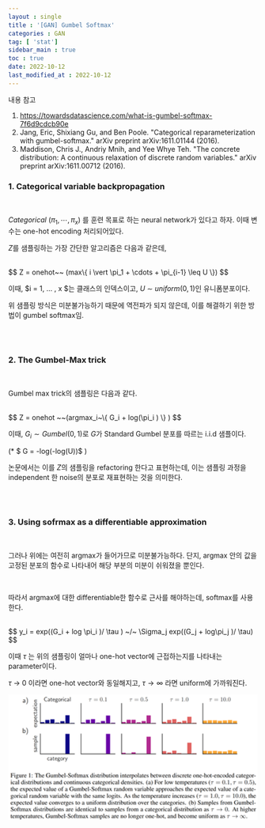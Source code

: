```yaml
---
layout : single
title : '[GAN] Gumbel Softmax'
categories : GAN
tag: [ 'stat']
sidebar_main : true
toc : true
date: 2022-10-12
last_modified_at : 2022-10-12
---
```




내용 참고 

1. https://towardsdatascience.com/what-is-gumbel-softmax-7f6d9cdcb90e
2. Jang, Eric, Shixiang Gu, and Ben Poole. "Categorical reparameterization with gumbel-softmax." arXiv preprint arXiv:1611.01144 (2016).
3. Maddison, Chris J., Andriy Mnih, and Yee Whye Teh. "The concrete distribution: A continuous relaxation of discrete random variables." arXiv preprint arXiv:1611.00712 (2016).



### 1. Categorical variable backpropagation

<br>

$Categorical$ $(\pi_1 , \cdots , \pi_x)$ 를 훈련 목표로 하는 neural network가 있다고 하자. 이때 변수는 one-hot encoding 처리되어있다. 

$Z$를 샘플링하는 가장 간단한 알고리즘은 다음과 같은데, 

<br>
$$
Z = onehot~~ (max\{ i \vert \pi_1 + \cdots + \pi_{i-1} \leq U \})
$$

<br>

이때, $i = 1, ... , x $는 클래스의 인덱스이고, $U ~ \sim ~  uniform (0,1)$인 유니폼분포이다. 



위 샘플링 방식은 미분불가능하기 때문에 역전파가 되지 않은데, 이를 해결하기 위한 방법이 gumbel softmax임. 

<BR>

<BR>



### 2. The Gumbel-Max trick

<br>

Gumbel max trick의 샘플링은 다음과 같다.

<Br>
$$
Z = onehot ~~(argmax_i~\{ G_i + log(\pi_i ) \} )
$$
<Br>

이때, $G_i \sim Gumbel(0,1)$로 $G$가 Standard Gumbel 분포를 따르는 i.i.d 샘플이다. 

(* $ G  = -log(-log(U))$ )



논문에서는 이를 $Z$의 샘플링을 refactoring 한다고 표현하는데, 이는 샘플링 과정을 independent 한 noise의 분포로 재표현하는 것을 의미한다. 



<br>

<BR>



### 3. Using sofrmax as a differentiable approximation

<br>

그러나 위에는 여전히 argmax가 들어가므로 미분불가능하다. 단지, argmax 안의 값을 고정된 분포의 함수로 나타내어 해당 부분의 미분이 쉬워졌을 뿐인다.



<br>

따라서 argmax에 대한 differentiable한 함수로 근사를 해야하는데, softmax를 사용한다. 



<br>
$$
y_i = exp((G_i + log \pi_i )/ \tau  ) ~/~ \Sigma_j exp((G_j + log\pi_j )/ \tau)
$$


<br>



이때 $\tau$ 는 위의 샘플링이 얼마나 one-hot vector에 근접하는지를 나타내는 parameter이다. 



$\tau$ -> 0 이라면 one-hot vector와 동일해지고, $\tau \rightarrow \infty$ 라면 uniform에 가까워진다.    



<img src="https://raw.githubusercontent.com/whatsdata/assets/main/img/2022-09/img.png" alt="img" style="zoom:200%;" />



 

